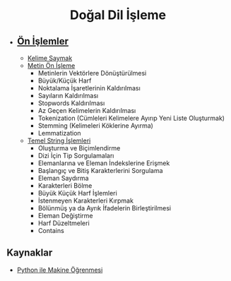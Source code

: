 <h1 align="center"> Doğal Dil İşleme </h1>

* ## [Ön İşlemler](https://github.com/kubrakurt/natural_language_processing_resource/tree/main/Ön%20İşlemler)
  * [Kelime Saymak](https://github.com/kubrakurt/natural_language_processing_resource/blob/main/Ön%20İşlemler/Kelime%20Saymak.ipynb)
  * [Metin Ön İşleme](https://github.com/kubrakurt/natural_language_processing_resource/blob/main/Ön%20İşlemler/Metin%20Ön%20İşleme.ipynb)
    * Metinlerin Vektörlere Dönüştürülmesi
    * Büyük/Küçük Harf
    * Noktalama İşaretlerinin Kaldırılması
    * Sayıların Kaldırılması
    * Stopwords Kaldırılması
    * Az Geçen Kelimelerin Kaldırılması
    * Tokenization (Cümleleri Kelimelere Ayırıp Yeni Liste Oluşturmak)
    * Stemming (Kelimeleri Köklerine Ayırma)
    * Lemmatization
  * [Temel String İşlemleri](https://github.com/kubrakurt/natural_language_processing_resource/blob/main/Ön%20İşlemler/Temel%20String%20İşlemleri.ipynb)
    * Oluşturma ve Biçimlendirme
    * Dizi İçin Tip Sorgulamaları
    * Elemanlarına ve Eleman İndekslerine Erişmek
    * Başlangıç ve Bitiş Karakterlerini Sorgulama
    * Eleman Saydırma
    * Karakterleri Bölme
    * Büyük Küçük Harf İşlemleri
    * İstenmeyen Karakterleri Kırpmak
    * Bölünmüş ya da Ayrık İfadelerin Birleştirilmesi
    * Eleman Değiştirme
    * Harf Düzeltmeleri
    * Contains

## Kaynaklar

* [Python ile Makine Öğrenmesi](https://www.udemy.com/course/python-ile-makine-ogrenmesi/)
